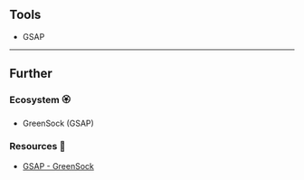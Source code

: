 ## Tools

- GSAP


---
## Further
### Ecosystem 🏵

- GreenSock (GSAP)
### Resources 🧩

- [GSAP - GreenSock](https://greensock.com/gsap/)